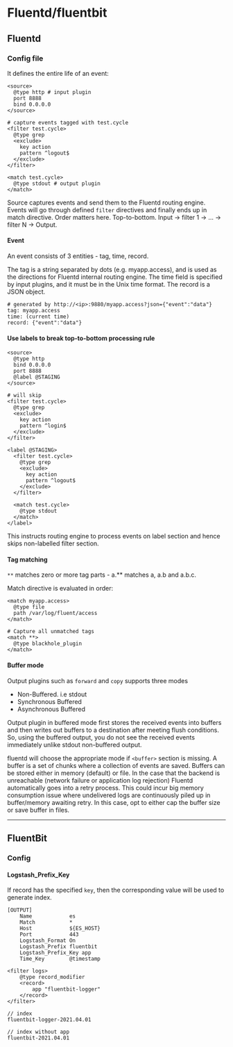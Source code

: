 # Fluentd/fluentbit

## Fluentd

### Config file

It defines the entire life of an event:

```config
<source>
  @type http # input plugin
  port 8888
  bind 0.0.0.0
</source>

# capture events tagged with test.cycle
<filter test.cycle>
  @type grep
  <exclude>
    key action
    pattern ^logout$
  </exclude>
</filter>

<match test.cycle>
  @type stdout # output plugin
</match>
```

Source captures events and send them to the Fluentd routing engine. Events will go through defined `filter` directives and finally ends up in match directive. Order matters here. Top-to-bottom. Input -> filter 1 -> ... -> filter N -> Output.

#### Event
An event consists of 3 entities - tag, time, record.

The tag is a string separated by dots (e.g. myapp.access), and is used as the directions for Fluentd internal routing engine. The time field is specified by input plugins, and it must be in the Unix time format. The record is a JSON object.

```
# generated by http://<ip>:9880/myapp.access?json={"event":"data"}
tag: myapp.access
time: (current time)
record: {"event":"data"}
```

#### Use labels to break top-to-bottom processing rule

```config
<source>
  @type http
  bind 0.0.0.0
  port 8888
  @label @STAGING
</source>

# will skip
<filter test.cycle>
  @type grep
  <exclude>
    key action
    pattern ^login$
  </exclude>
</filter>

<label @STAGING>
  <filter test.cycle>
    @type grep
    <exclude>
      key action
      pattern ^logout$
    </exclude>
  </filter>

  <match test.cycle>
    @type stdout
  </match>
</label>
```

This instructs routing engine to process events on label section and hence skips non-labelled filter section.

#### Tag matching

`**` matches zero or more tag parts - a.** matches a, a.b and a.b.c.

Match directive is evaluated in order:

```
<match myapp.access>
  @type file
  path /var/log/fluent/access
</match>

# Capture all unmatched tags
<match **>
  @type blackhole_plugin
</match>
```

#### Buffer mode

Output plugins such as `forward` and `copy` supports three modes

- Non-Buffered. i.e stdout
- Synchronous Buffered
- Asynchronous Buffered

Output plugin in buffered mode first stores the received events into buffers and then writes out buffers to a destination after meeting flush conditions. So, using the buffered output, you do not see the received events immediately unlike stdout non-buffered output.

fluentd will choose the appropriate mode if `<buffer>` section is missing. A buffer is a set of chunks where a collection of events are saved. Buffers can be
stored either in memory (default) or file. In the case that the backend is unreachable (network failure or application log rejection) Fluentd automatically goes into a retry process. This could incur big memory consumption issue where undelivered logs are continuously piled up in buffer/memory awaiting retry. In this case, opt to either cap the buffer size or save buffer in files.

---

## FluentBit

### Config

#### Logstash_Prefix_Key

If record has the specified `key`, then the corresponding value will be used to generate index.

```
[OUTPUT]
    Name            es
    Match           *
    Host            ${ES_HOST}
    Port            443
    Logstash_Format On
    Logstash_Prefix fluentbit
    Logstash_Prefix_Key app
    Time_Key        @timestamp

<filter logs>
    @type record_modifier
    <record>
        app "fluentbit-logger"
    </record>
</filter>

// index
fluentbit-logger-2021.04.01

// index without app
fluentbit-2021.04.01
```

